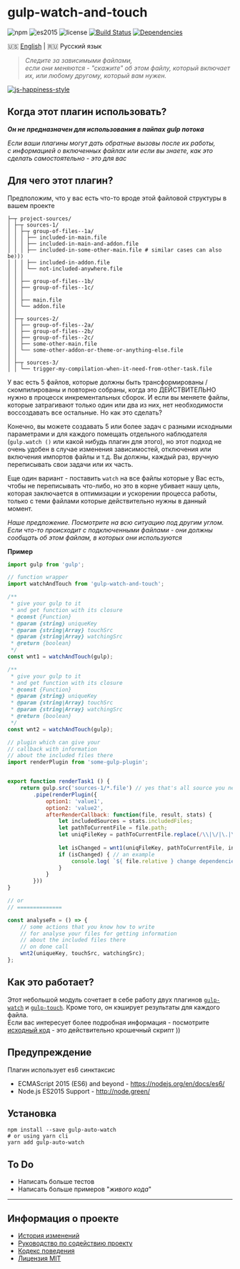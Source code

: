 # gulp-watch-and-touch

![npm](https://img.shields.io/badge/node-6.3.1-yellow.svg)
![es2015](https://img.shields.io/badge/ECMAScript-2015_(ES6)-blue.svg)
![license](https://img.shields.io/badge/License-MIT-blue.svg)
[![Build Status](https://travis-ci.org/dutchenkoOleg/gulp-watch-and-touch.svg?branch=master)](https://travis-ci.org/dutchenkoOleg/gulp-watch-and-touch)
[![Dependencies](https://www.versioneye.com/user/projects/592a776360820000641045ad/badge.svg?style=flat)](https://www.versioneye.com/user/projects/592a776360820000641045ad?child=summary)


:us: [English](./README.md)
|
:ru: Русский язык

> _Следите за зависимыми файлами,_  
> _если они меняются - "скажите" об этом файлу, который включает их, или любому другому, который вам нужен._

[![js-happiness-style](https://cdn.rawgit.com/JedWatson/happiness/master/badge.svg)](https://github.com/JedWatson/happiness)


## Когда этот плагин использовать?

___Он не предназначен для использования в пайпах gulp потока___

_Если ваши плагины могут дать обратные вызовы после их работы,_  
_с информацией о включенных файлах или если вы знаете, как это сделать самостоятельно - это для вас_

## Для чего этот плагин?

Предположим, что у вас есть что-то вроде этой файловой структуры в вашем проекте

``` shell
├─┬ project-sources/
│ ├─┬ sources-1/
│ │ ├─┬ group-of-files--1a/
│ │ │ ├── included-in-main.file
│ │ │ ├── included-in-main-and-addon.file
│ │ │ ├── included-in-some-other-main.file # similar cases can also be)))
│ │ │ ├── included-in-addon.file
│ │ │ └── not-included-anywhere.file
│ │ │ 
│ │ ├── group-of-files--1b/
│ │ ├── group-of-files--1c/
│ │ │ 
│ │ ├── main.file
│ │ └── addon.file
│ │
│ ├─┬ sources-2/
│ │ ├── group-of-files--2a/
│ │ ├── group-of-files--2b/ 
│ │ ├── group-of-files--2c/ 
│ │ ├── some-other-main.file
│ │ └── some-other-addon-or-theme-or-anything-else.file
│ │
│ ├─┬ sources-3/
│ │ └── trigger-my-compilation-when-it-need-from-other-task.file
```

У вас есть 5 файлов, которые должны быть трансформированы / скомпилированы и повторно собраны, когда это ДЕЙСТВИТЕЛЬНО нужно в процесск инкрементальных сборок. И если вы меняете файлы, которые затрагивают только один или два из них, нет необходимости воссоздавать все остальные. Но как это сделать?

Конечно, вы можете создавать 5 или более задач с разными исходными параметрами и для каждого помещать отдельного наблюдателя (`gulp.watch ()` или какой нибудь плагин для этого), но этот подход не очень удобен в случае изменения зависимостей, отключения или включения импортов файлы и т.д. Вы должны, каждый раз, вручную переписывать свои задачи или их часть.

Еще один вариант - поставить `watch` на все файлы которые у Вас есть, чтобы не переписывать что-либо, но это в корне убивает нашу цель, которая заключается в оптимизации и ускорении процесса работы, только с теми файлами которые действительно нужны в данный момент.

_Наше предложение. Посмотрите на всю ситуацию под другим углом.
 Если что-то происходит с подключенными файлами - они должны сообщать об этом файлам, в которых они используются_

__Пример__

```js
import gulp from 'gulp';

// function wrapper
import watchAndTouch from 'gulp-watch-and-touch';  

/**
 * give your gulp to it
 * and get function with its closure
 * @const {Function}
 * @param {string} uniqueKey
 * @param {string|Array} touchSrc
 * @param {string|Array} watchingSrc
 * @return {boolean}
 */
const wnt1 = watchAndTouch(gulp); 

/**
 * give your gulp to it
 * and get function with its closure
 * @const {Function}
 * @param {string} uniqueKey
 * @param {string|Array} touchSrc
 * @param {string|Array} watchingSrc
 * @return {boolean}
 */
const wnt2 = watchAndTouch(gulp);

// plugin which can give your
// callback with information
// about the included files there
import renderPlugin from 'some-gulp-plugin'; 


export function renderTask1 () {
	return gulp.src('sources-1/*.file') // yes that's all source you need ))
		.pipe(renderPlugin({
			option1: 'value1',
			option2: 'value2',
			afterRenderCallback: function(file, result, stats) {
				let includedSources = stats.includedFiles;
				let pathToCurrentFile = file.path;
				let uniqFileKey = pathToCurrentFile.replace(/\\|\/|\.|\s|/g, '_');
				
				let isChanged = wnt1(uniqFileKey, pathToCurrentFile, includedSources);
				if (isChanged) { // an example
					console.log( `${ file.relative } change dependencies:\n${ includedSources.join('\n') }` );
				}
			}
		}))
}

// or
// ==============

const analyseFn = () => {
	// some actions that you know how to write
	// for analyse your files for getting information
	// about the included files there
	// on done call
	wnt2(uniqueKey, touchSrc, watchingSrc); 
};

```


## Как это работает?

Этот небольшой модуль сочетает в себе работу двух плагинов [`gulp-watch`](https://www.npmjs.com/package/gulp-watch) и [`gulp-touch`](https://www.npmjs.com/package/gulp-touch). Кроме того, он кэширует результаты для каждого файла.  
Если вас интересует более подробная информация - посмотрите [исходный код](https://github.com/dutchenkoOleg/gulp-watch-and-touch/blob/master/index.js) - это действительно крошечный скрипт ))


## Предупреждение

Плагин использует es6 синктаксис

- ECMAScript 2015 (ES6) and beyond - https://nodejs.org/en/docs/es6/
- Node.js ES2015 Support - http://node.green/ 


## Установка

```shell
npm install --save gulp-auto-watch
# or using yarn cli
yarn add gulp-auto-watch
```

## To Do

- Написать больше тестов
- Написать больше примеров "_живого кода_"

---

## Информация о проекте

* [История изменений](./CHANGELOG-RU.md)
* [Руководство по содействию проекту](./CONTRIBUTING-RU.md)
* [Кодекс поведения](./CODE_OF_CONDUCT-RU.md)
* [Лицензия MIT](./LICENSE)
